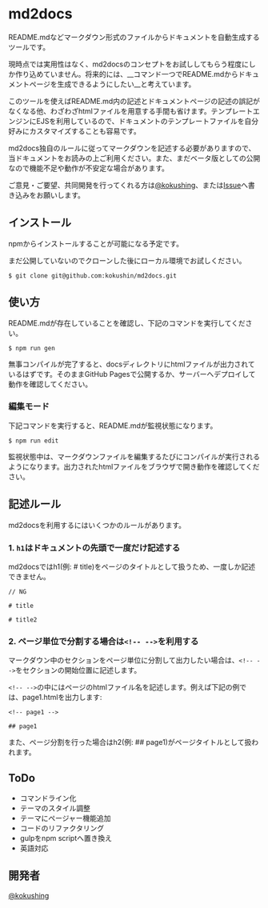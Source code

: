 # md2docs

README.mdなどマークダウン形式のファイルからドキュメントを自動生成するツールです。

現時点では実用性はなく、md2docsのコンセプトをお試ししてもらう程度にしか作り込めていません。将来的には、__コマンド一つでREADME.mdからドキュメントページを生成できるようにしたい__と考えています。

このツールを使えばREADME.md内の記述とドキュメントページの記述の誤記がなくなる他、わざわざhtmlファイルを用意する手間も省けます。テンプレートエンジンにEJSを利用しているので、ドキュメントのテンプレートファイルを自分好みにカスタマイズすることも容易です。

md2docs独自のルールに従ってマークダウンを記述する必要がありますので、当ドキュメントをお読みの上ご利用ください。また、まだベータ版としての公開なので機能不足や動作が不安定な場合があります。

ご意見・ご要望、共同開発を行ってくれる方は[@kokushing](https://twitter.com/kokushing)、または[Issue](https://github.com/kokushin/md2docs/issuess)へ書き込みをお願いします。

<!-- install -->

## インストール

npmからインストールすることが可能になる予定です。

まだ公開していないのでクローンした後にローカル環境でお試しください。

```shell
$ git clone git@github.com:kokushin/md2docs.git
```

<!-- usage -->

## 使い方

README.mdが存在していることを確認し、下記のコマンドを実行してください。

```shell
$ npm run gen
```

無事コンパイルが完了すると、docsディレクトリにhtmlファイルが出力されているはずです。そのままGitHub Pagesで公開するか、サーバーへデプロイして動作を確認してください。

### 編集モード

下記コマンドを実行すると、README.mdが監視状態になります。

```shell
$ npm run edit
```

監視状態中は、マークダウンファイルを編集するたびにコンパイルが実行されるようになります。出力されたhtmlファイルをブラウザで開き動作を確認してください。

<!-- rule -->

## 記述ルール

md2docsを利用するにはいくつかのルールがあります。

### 1. `h1`はドキュメントの先頭で一度だけ記述する

md2docsではh1(例: # title)をページのタイトルとして扱うため、一度しか記述できません。

```
// NG

# title

# title2
```

### 2. ページ単位で分割する場合は`<!-- -->`を利用する

マークダウン中のセクションをページ単位に分割して出力したい場合は、`<!-- -->`をセクションの開始位置に記述します。

`<!-- -->`の中にはページのhtmlファイル名を記述します。例えば下記の例では、page1.htmlを出力します:

```
<!-- page1 -->

## page1
```

また、ページ分割を行った場合はh2(例: ## page1)がページタイトルとして扱われます。

<!-- todo -->

## ToDo

- コマンドライン化
- テーマのスタイル調整
- テーマにページャー機能追加
- コードのリファクタリング
- gulpをnpm scriptへ置き換え
- 英語対応

<!-- developer -->

## 開発者

[@kokushing](https://twitter.com/kokushing)